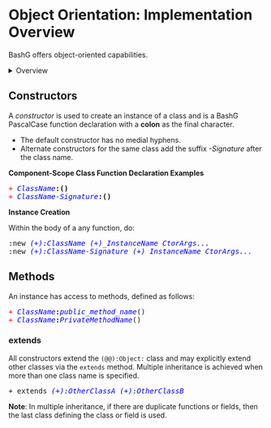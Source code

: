 # Object Orientation: Implementation Overview

BashG offers object-oriented capabilities.
<details>
<summary markdown="span">Overview</summary>

Functions are used to instrument various object-oriented behaviors:

* Constructors
* Destructors
* Methods
* Field Setters and Getters

The code samples below are presented using italics, bold, and color to convey examples in a practical manner.

| Style                           | Meaning           |
|---------------------------------|-------------------|
| **Bold** or Regular             | Literal           |
| _Italics_ or **_Bold Italics_** | Indicative Syntax |

**Bold** is used with a concrete instance to refer to a class of possible substitutions,
any of which can be used. Non-bold text can also have this meaning, if introduced
earlier by bold text.

_Italics_ or **_Bold Italics_** is used to convey the syntax of allowed substitutions.
In this case, bold is added only for additional emphasis.
</details>

## Constructors

A _constructor_ is used to create an instance of a class and is a BashG PascalCase function
declaration with a **colon** as the final character.

* The default constructor has no medial hyphens.
* Alternate constructors for the same class add the suffix _-Signature_ after the class name.

**Component-Scope Class Function Declaration Examples**
<pre>
<span style="color:red">+</span> <i style="color:blue">ClassName</i><b>:()</b>
<span style="color:red">+</span> <i style="color:blue">ClassName-Signature</i><b>:()</b>
</pre>

**Instance Creation**

Within the body of a any function, do:
<pre>
:new <i style="color:blue">(+):ClassName (+)_InstanceName CtorArgs...</i>
:new <i style="color:blue">(+):ClassName-Signature (+)_InstanceName CtorArgs...</i>
</pre>

## Methods

An instance has access to methods, defined as follows:

<pre>
<span style="color:red">+</span> <i style="color:blue">ClassName</i><b>:</b><i style="color:blue">public_method_name</i>()
<span style="color:red">+</span> <i style="color:blue">ClassName</i><b>:</b><i style="color:blue">PrivateMethodName</i>()
</pre>


### extends

All constructors extend the `(@@):Object:` class and may explicitly extend other classes via the `extends` method. Multiple inheritance is achieved when more than one class name is specified.

<pre>
+ extends <i style="color:blue">(+):OtherClassA (+):OtherClassB</i>
</pre>

**Note**: In multiple inheritance, if there are duplicate functions or fields, then the last class defining the class or field is used.
